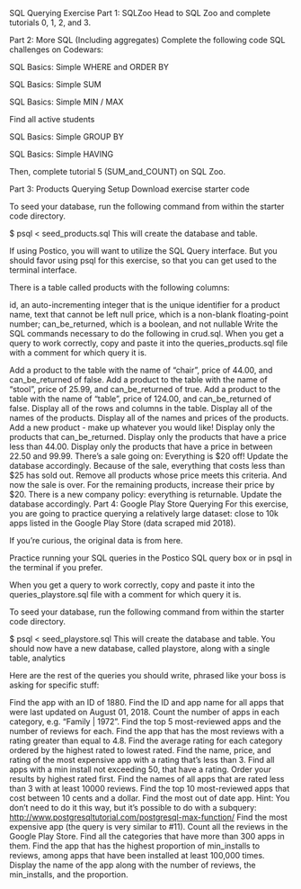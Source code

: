 SQL Querying Exercise
Part 1: SQLZoo
Head to SQL Zoo and complete tutorials 0, 1, 2, and 3.

Part 2: More SQL (Including aggregates)
Complete the following code SQL challenges on Codewars:

SQL Basics: Simple WHERE and ORDER BY

SQL Basics: Simple SUM

SQL Basics: Simple MIN / MAX

Find all active students

SQL Basics: Simple GROUP BY

SQL Basics: Simple HAVING

Then, complete tutorial 5 (SUM_and_COUNT) on SQL Zoo.

Part 3: Products Querying
Setup
Download exercise starter code

To seed your database, run the following command from within the starter code directory.

$ psql < seed_products.sql
This will create the database and table.

If using Postico, you will want to utilize the SQL Query interface. But you should favor using psql for this exercise, so that you can get used to the terminal interface.

There is a table called products with the following columns:

id, an auto-incrementing integer that is the unique identifier for a product
name, text that cannot be left null
price, which is a non-blank floating-point number;
can_be_returned, which is a boolean, and not nullable
Write the SQL commands necessary to do the following in crud.sql. When you get a query to work correctly, copy and paste it into the queries_products.sql file with a comment for which query it is.

Add a product to the table with the name of “chair”, price of 44.00, and can_be_returned of false.
Add a product to the table with the name of “stool”, price of 25.99, and can_be_returned of true.
Add a product to the table with the name of “table”, price of 124.00, and can_be_returned of false.
Display all of the rows and columns in the table.
Display all of the names of the products.
Display all of the names and prices of the products.
Add a new product - make up whatever you would like!
Display only the products that can_be_returned.
Display only the products that have a price less than 44.00.
Display only the products that have a price in between 22.50 and 99.99.
There’s a sale going on: Everything is $20 off! Update the database accordingly.
Because of the sale, everything that costs less than $25 has sold out. Remove all products whose price meets this criteria.
And now the sale is over. For the remaining products, increase their price by $20.
There is a new company policy: everything is returnable. Update the database accordingly.
Part 4: Google Play Store Querying
For this exercise, you are going to practice querying a relatively large dataset: close to 10k apps listed in the Google Play Store (data scraped mid 2018).

If you’re curious, the original data is from here.

Practice running your SQL queries in the Postico SQL query box or in psql in the terminal if you prefer.

When you get a query to work correctly, copy and paste it into the queries_playstore.sql file with a comment for which query it is.

To seed your database, run the following command from within the starter code directory.

$ psql < seed_playstore.sql
This will create the database and table. You should now have a new database, called playstore, along with a single table, analytics

Here are the rest of the queries you should write, phrased like your boss is asking for specific stuff:

Find the app with an ID of 1880.
Find the ID and app name for all apps that were last updated on August 01, 2018.
Count the number of apps in each category, e.g. “Family | 1972”.
Find the top 5 most-reviewed apps and the number of reviews for each.
Find the app that has the most reviews with a rating greater than equal to 4.8.
Find the average rating for each category ordered by the highest rated to lowest rated.
Find the name, price, and rating of the most expensive app with a rating that’s less than 3.
Find all apps with a min install not exceeding 50, that have a rating. Order your results by highest rated first.
Find the names of all apps that are rated less than 3 with at least 10000 reviews.
Find the top 10 most-reviewed apps that cost between 10 cents and a dollar.
Find the most out of date app. Hint: You don’t need to do it this way, but it’s possible to do with a subquery: http://www.postgresqltutorial.com/postgresql-max-function/
Find the most expensive app (the query is very similar to #11).
Count all the reviews in the Google Play Store.
Find all the categories that have more than 300 apps in them.
Find the app that has the highest proportion of min_installs to reviews, among apps that have been installed at least 100,000 times. Display the name of the app along with the number of reviews, the min_installs, and the proportion.